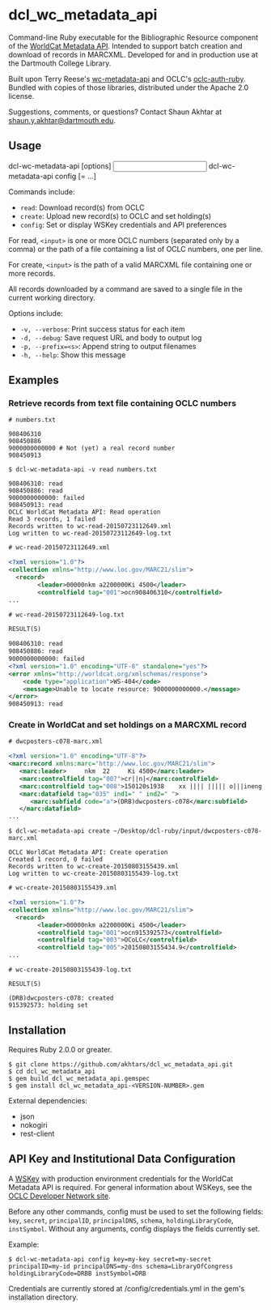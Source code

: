 # dcl_wc_metadata_api

Command-line Ruby executable for the Bibliographic Resource component of the [WorldCat Metadata API](http://www.oclc.org/developer/develop/web-services/worldcat-metadata-api.en.html). Intended to support batch creation and download of records in MARCXML. Developed for and in production use at the Dartmouth College Library.

Built upon Terry Reese's [wc-metadata-api](https://github.com/reeset/wc_metadata_api/) and OCLC's [oclc-auth-ruby](https://github.com/OCLC-Developer-Network/oclc-auth-ruby). Bundled with copies of those libraries, distributed under the Apache 2.0 license.

Suggestions, comments, or questions? Contact Shaun Akhtar at shaun.y.akhtar@dartmouth.edu.

## Usage

  dcl-wc-metadata-api [options] <command> <input>
  dcl-wc-metadata-api config [<name>=<value> ...]

Commands include:

* `read`: Download record(s) from OCLC
* `create`: Upload new record(s) to OCLC and set holding(s)
* `config`: Set or display WSKey credentials and API preferences

For read, `<input>` is one or more OCLC numbers (separated only by a comma) or the path of a file containing a list of OCLC numbers, one per line.

For create, `<input>` is the path of a valid MARCXML file containing one or more records.

All records downloaded by a command are saved to a single file in the current working directory.

Options include:

* `-v, --verbose`: Print success status for each item
* `-d, --debug`: Save request URL and body to output log
* `-p, --prefix=<s>`: Append string to output filenames
* `-h, --help`: Show this message

## Examples

### Retrieve records from text file containing OCLC numbers

```
# numbers.txt

908406310
908450886
9000000000000 # Not (yet) a real record number
908450913
```

```
$ dcl-wc-metadata-api -v read numbers.txt

908406310: read
908450886: read
9000000000000: failed
908450913: read
OCLC WorldCat Metadata API: Read operation
Read 3 records, 1 failed
Records written to wc-read-20150723112649.xml
Log written to wc-read-20150723112649-log.txt
```

```xml
# wc-read-20150723112649.xml

<?xml version="1.0"?>
<collection xmlns="http://www.loc.gov/MARC21/slim">
  <record>
        <leader>00000nkm a2200000Ki 4500</leader>
        <controlfield tag="001">ocn908406310</controlfield>
...
```

```xml
# wc-read-20150723112649-log.txt

RESULT(S)

908406310: read
908450886: read
9000000000000: failed
<?xml version="1.0" encoding="UTF-8" standalone="yes"?>
<error xmlns="http://worldcat.org/xmlschemas/response">
    <code type="application">WS-404</code>
    <message>Unable to locate resource: 9000000000000.</message>
</error>
908450913: read
```

### Create in WorldCat and set holdings on a MARCXML record

```xml
# dwcposters-c078-marc.xml

<?xml version="1.0" encoding="UTF-8"?>
<marc:record xmlns:marc="http://www.loc.gov/MARC21/slim">
   <marc:leader>     nkm  22     Ki 4500</marc:leader>
   <marc:controlfield tag="007">cr||n|</marc:controlfield>
   <marc:controlfield tag="008">150120s1938    xx |||| ||||| o|||ineng d</marc:controlfield>
   <marc:datafield tag="035" ind1=" " ind2=" ">
      <marc:subfield code="a">(DRB)dwcposters-c078</marc:subfield>
   </marc:datafield>
...
```

```
$ dcl-wc-metadata-api create ~/Desktop/dcl-ruby/input/dwcposters-c078-marc.xml

OCLC WorldCat Metadata API: Create operation
Created 1 record, 0 failed
Records written to wc-create-20150803155439.xml
Log written to wc-create-20150803155439-log.txt
```

```xml
# wc-create-20150803155439.xml

<?xml version="1.0"?>
<collection xmlns="http://www.loc.gov/MARC21/slim">
  <record>
        <leader>00000nkm a2200000Ki 4500</leader>
        <controlfield tag="001">ocn915392573</controlfield>
        <controlfield tag="003">OCoLC</controlfield>
        <controlfield tag="005">20150803155434.9</controlfield>
...
```

```
# wc-create-20150803155439-log.txt

RESULT(S)

(DRB)dwcposters-c078: created
915392573: holding set
```

## Installation

Requires Ruby 2.0.0 or greater.

```
$ git clone https://github.com/akhtars/dcl_wc_metadata_api.git
$ cd dcl_wc_metadata_api
$ gem build dcl_wc_metadata_api.gemspec
$ gem install dcl_wc_metadata_api-<VERSION-NUMBER>.gem
```

External dependencies:

* json
* nokogiri
* rest-client

## API Key and Institutional Data Configuration

A [WSKey](https://platform.worldcat.org/wskey/) with production environment credentials for the WorldCat Metadata API is required. For general information about WSKeys, see the [OCLC Developer Network site](https://www.oclc.org/developer/home.en.html).

Before any other commands, config must be used to set the following fields: `key`, `secret`, `principalID`, `principalDNS`, `schema`, `holdingLibraryCode`, `instSymbol`. Without any arguments, config displays the fields currently set.

Example:

```
$ dcl-wc-metadata-api config key=my-key secret=my-secret principalID=my-id principalDNS=my-dns schema=LibraryOfCongress holdingLibraryCode=DRBB instSymbol=DRB
```

Credentials are currently stored at /config/credentials.yml in the gem's installation directory.

